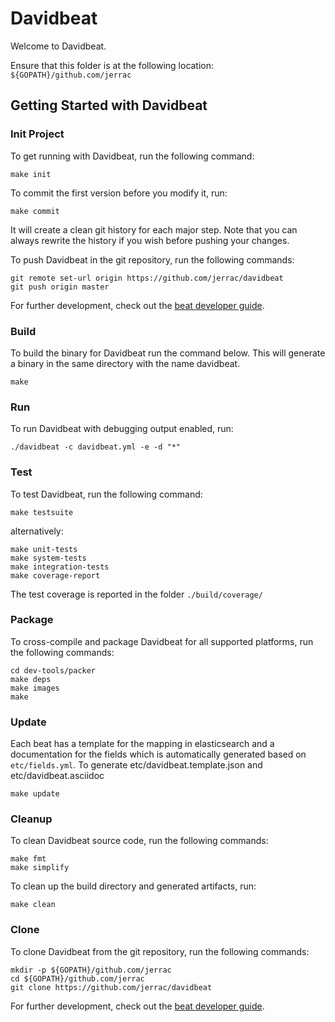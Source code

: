 # Davidbeat

Welcome to Davidbeat.

Ensure that this folder is at the following location:
`${GOPATH}/github.com/jerrac`

## Getting Started with Davidbeat

### Init Project
To get running with Davidbeat, run the following command:

```
make init
```

To commit the first version before you modify it, run:

```
make commit
```

It will create a clean git history for each major step. Note that you can always rewrite the history if you wish before pushing your changes.

To push Davidbeat in the git repository, run the following commands:

```
git remote set-url origin https://github.com/jerrac/davidbeat
git push origin master
```

For further development, check out the [beat developer guide](https://www.elastic.co/guide/en/beats/libbeat/current/new-beat.html).

### Build

To build the binary for Davidbeat run the command below. This will generate a binary
in the same directory with the name davidbeat.

```
make
```


### Run

To run Davidbeat with debugging output enabled, run:

```
./davidbeat -c davidbeat.yml -e -d "*"
```


### Test

To test Davidbeat, run the following command:

```
make testsuite
```

alternatively:
```
make unit-tests
make system-tests
make integration-tests
make coverage-report
```

The test coverage is reported in the folder `./build/coverage/`


### Package

To cross-compile and package Davidbeat for all supported platforms, run the following commands:

```
cd dev-tools/packer
make deps
make images
make
```

### Update

Each beat has a template for the mapping in elasticsearch and a documentation for the fields
which is automatically generated based on `etc/fields.yml`.
To generate etc/davidbeat.template.json and etc/davidbeat.asciidoc

```
make update
```


### Cleanup

To clean  Davidbeat source code, run the following commands:

```
make fmt
make simplify
```

To clean up the build directory and generated artifacts, run:

```
make clean
```


### Clone

To clone Davidbeat from the git repository, run the following commands:

```
mkdir -p ${GOPATH}/github.com/jerrac
cd ${GOPATH}/github.com/jerrac
git clone https://github.com/jerrac/davidbeat
```


For further development, check out the [beat developer guide](https://www.elastic.co/guide/en/beats/libbeat/current/new-beat.html).
